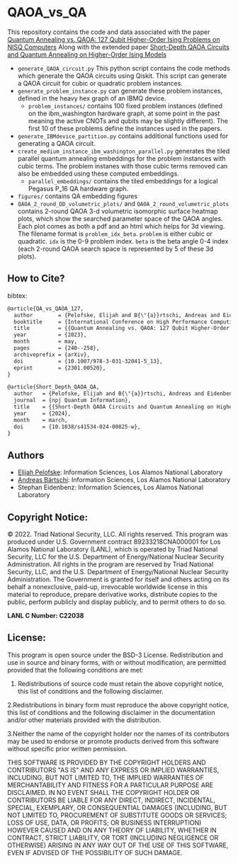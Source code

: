 # QAOA_vs_QA
This repository contains the code and data associated with the paper [Quantum Annealing vs. QAOA: 127 Qubit Higher-Order Ising Problems on NISQ Computers](https://arxiv.org/abs/2301.00520)
Along with the extended paper [Short-Depth QAOA Circuits and Quantum Annealing on Higher-Order Ising Models](https://www.nature.com/articles/s41534-024-00825-w)

- `generate_QAOA_circuit.py` This python script contains the code methods which generate the QAOA circuits using Qiskit. This script can generate a QAOA circuit for cubic or quadratic problem instances. 
- `generate_problem_instance.py` can generate these problem instances, defined in the heavy hex graph of an IBMQ device. 
   - `problem_instances/` contains 100 fixed problem instances (defined on the ibm_washington hardware graph, at some point in the past meaning the active CNOTs and qubits may be slightly different). The first 10 of these problems define the instances used in the papers. 
- `generate_IBMdevice_partition.py` contains additional functions used for generating a QAOA circuit. 
- `create_medium_instance_ibm_washington_parallel.py` generates the tiled parallel quantum annealing embeddings for the problem instances with cubic terms. The problem instanes with those cubic terms removed can also be embedded using these computed embeddings. 
   - `parallel_embeddings/` contains the tiled embeddings for a logical Pegasus P_16 QA hardware graph. 
- `figures/` contains QA embedding figures
- `QAOA_2_round_DD_volumetric_plots/` and `QAOA_2_round_volumetric_plots` contains 2-round QAOA 3-d volumetric isomorphic surface heatmap plots, which show the searched parameter space of the QAOA angles. Each plot comes as both a pdf and an html which helps for 3d viewing. The filename format is `problem_idx_beta`. `problem` is either cubic or quadratic. `idx` is the 0-9 problem index. `beta` is the beta angle 0-4 index (each 2-round QAOA search space is represented by 5 of these 3d plots). 


## How to Cite?
bibtex:
```latex
@article{QA_vs_QAOA_127,
  author        = {Pelofske, Elijah and B{\"{a}}rtschi, Andreas and Eidenbenz, Stephan},
  booktitle     = {International Conference on High Performance Computing ISC HPC'23},
  title         = {{Quantum Annealing vs. QAOA: 127 Qubit Higher-Order Ising Problems on NISQ Computers}},
  year          = {2023},
  month         = may,
  pages         = {240--258},
  archiveprefix = {arXiv},
  doi           = {10.1007/978-3-031-32041-5_13},
  eprint        = {2301.00520},
}

@article{Short_Depth_QAOA_QA,
  author   = {Pelofske, Elijah and B{\"{a}}rtschi, Andreas and Eidenbenz, Stephan},
  journal  = {npj Quantum Information},
  title    = {{Short-Depth QAOA Circuits and Quantum Annealing on Higher-Order Ising Models}},
  year     = {2024},
  month    = march,
  doi      = {10.1038/s41534-024-00825-w},
}
```

## Authors
- [Elijah Pelofske](mailto:epelofske@lanl.gov): Information Sciences, Los Alamos National Laboratory
- [Andreas Bärtschi](mailto:baertschi@lanl.gov): Information Sciences, Los Alamos National Laboratory
- Stephan Eidenbenz: Information Sciences, Los Alamos National Laboratory

## Copyright Notice:
© 2022. Triad National Security, LLC. All rights reserved.
This program was produced under U.S. Government contract 89233218CNA000001 for Los Alamos
National Laboratory (LANL), which is operated by Triad National Security, LLC for the U.S.
Department of Energy/National Nuclear Security Administration. All rights in the program are
reserved by Triad National Security, LLC, and the U.S. Department of Energy/National Nuclear
Security Administration. The Government is granted for itself and others acting on its behalf a
nonexclusive, paid-up, irrevocable worldwide license in this material to reproduce, prepare
derivative works, distribute copies to the public, perform publicly and display publicly, and to permit
others to do so.

**LANL C Number: C22038**

## License:
This program is open source under the BSD-3 License.
Redistribution and use in source and binary forms, with or without modification, are permitted
provided that the following conditions are met:
1. Redistributions of source code must retain the above copyright notice, this list of conditions and
the following disclaimer.
 
2.Redistributions in binary form must reproduce the above copyright notice, this list of conditions
and the following disclaimer in the documentation and/or other materials provided with the
distribution.
 
3.Neither the name of the copyright holder nor the names of its contributors may be used to endorse
or promote products derived from this software without specific prior written permission.

THIS SOFTWARE IS PROVIDED BY THE COPYRIGHT HOLDERS AND CONTRIBUTORS "AS
IS" AND ANY EXPRESS OR IMPLIED WARRANTIES, INCLUDING, BUT NOT LIMITED TO, THE
IMPLIED WARRANTIES OF MERCHANTABILITY AND FITNESS FOR A PARTICULAR
PURPOSE ARE DISCLAIMED. IN NO EVENT SHALL THE COPYRIGHT HOLDER OR
CONTRIBUTORS BE LIABLE FOR ANY DIRECT, INDIRECT, INCIDENTAL, SPECIAL,
EXEMPLARY, OR CONSEQUENTIAL DAMAGES (INCLUDING, BUT NOT LIMITED TO,
PROCUREMENT OF SUBSTITUTE GOODS OR SERVICES; LOSS OF USE, DATA, OR PROFITS;
OR BUSINESS INTERRUPTION) HOWEVER CAUSED AND ON ANY THEORY OF LIABILITY,
WHETHER IN CONTRACT, STRICT LIABILITY, OR TORT (INCLUDING NEGLIGENCE OR
OTHERWISE) ARISING IN ANY WAY OUT OF THE USE OF THIS SOFTWARE, EVEN IF
ADVISED OF THE POSSIBILITY OF SUCH DAMAGE.
